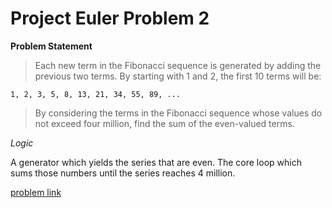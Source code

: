 # Project Euler Problem 2

**Problem Statement**

>Each new term in the Fibonacci sequence is generated by adding the previous two terms. By starting with 1 and 2, the first 10 terms will be:

	1, 2, 3, 5, 8, 13, 21, 34, 55, 89, ...

>By considering the terms in the Fibonacci sequence whose values do not exceed four million, find the sum of the even-valued terms.

*Logic*

A generator which yields the series that are even. The core loop which sums those numbers until the series reaches 4 million. 

[problem link](http://projecteuler.net/problem=2)